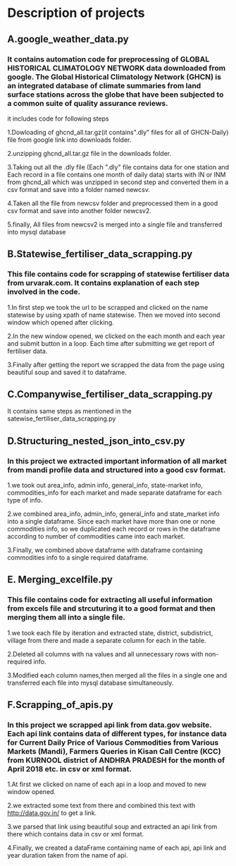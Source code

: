 # Description of projects

## A.google_weather_data.py

### It contains automation code for preprocessing of GLOBAL HISTORICAL CLIMATOLOGY NETWORK data downloaded from google. The Global Historical Climatology Network (GHCN) is an integrated database of climate summaries from land surface stations across the globe that have been subjected to a common suite of quality assurance reviews.<br/>

it includes code for following steps <br/>

1.Dowloading of ghcnd_all.tar.gz(it contains".dly" files for all of GHCN-Daily) file from google link into downloads folder. <br/>

2.unzipping ghcnd_all.tar.gz file in the downloads folder. <br/>

3.Taking out all the .dly file (Each ".dly" file contains data for one station and Each record in a file contains one month of daily data) starts with IN or INM from ghcnd_all which was unzipped in second step and converted them in a csv format and save into a folder named newcsv. <br/>

4.Taken all the file from newcsv folder and preprocessed them in a good csv format and save into another folder newcsv2. <br/>

5.finally, All files from newcsv2 is merged into a single file and transferred into mysql database <br/>


## B.Statewise_fertiliser_data_scrapping.py <br/>

### This file contains code for scrapping of statewise fertiliser data from urvarak.com. It contains explanation of each step involved in the code.<br/>

1.In first step we took the url to be scrapped and clicked on the name statewise by using xpath of name statewise. Then we moved into second window which opened after clicking. <br/> 

2.In the new window opened, we clicked on the each month and each year and submit button in a loop. Each time after submitting we get report of fertiliser data. <br/>

3.Finally after getting the report we scrapped the data from the page using beautiful soup and saved it to dataframe. <br/>


## C.Companywise_fertiliser_data_scrapping.py </br>

It contains same steps as mentioned in the satewise_fertiliser_data_scrapping.py <br/>


## D.Structuring_nested_json_into_csv.py <br/>

### In this project we extracted important information of all market from mandi profile data and structured into a good csv format. <br/>

1.we took out area_info, admin info, general_info, state-market info, commodities_info for each market and made separate dataframe for each type of info.<br/>

2.we combined area_info, admin_info, general_info and state_market info into a single dataframe. Since each market have more than one or none commodities info, so we duplicated each record or rows in the dataframe according to number of commodities came into each market.<br/>

3.Finally, we combined above dataframe with dataframe containing commodities info to a single required dataframe.<br/>


## E. Merging_excelfile.py</br>

### This file contains code for extracting all useful information from excels file and strcuturing it to a good format and then merging them all into a single file.<br/>

1.we took each file by iteration and extracted state, district, subdistrict, village from there and made a separate column for each in the table.<br/>

2.Deleted all columns with na values and all unnecessary rows with non-required info.<br/>

3.Modified each column names,then merged all the files in a single one and transferred each file into mysql database simultaneously.<br/>


## F.Scrapping_of_apis.py <br/>

### In this project we scrapped api link from data.gov website. Each api link contains data of different types, for instance data for Current Daily Price of Various Commodities from Various Markets (Mandi), Farmers Queries in Kisan Call Centre (KCC) from KURNOOL district of ANDHRA PRADESH for the month of April 2018 etc. in csv or xml format.<br/>

1.At first we clicked on name of each api in a loop and moved to new window opened.<br/>

2.we extracted some text from there and combined this text with http://data.gov.in/ to get a link. <br/>

3.we parsed that link using beautiful soup and extracted an api link from there which contains data in csv or xml format.<br/>

4.Finally, we created a dataFrame containing name of each api, api link and year duration taken from the name of api. <br/>



